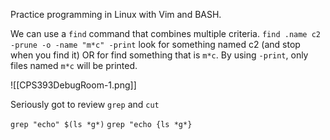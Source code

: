 Practice programming in Linux with Vim and BASH.

We can use a `find` command that combines multiple criteria.
`find .name c2 -prune -o -name "m*c" -print`
look for something named c2 (and stop when you find it) OR for find something that is `m*c`. By using `-print`, only files named `m*c` will be printed.

![[CPS393DebugRoom-1.png]]

Seriously got to review `grep` and `cut`

`grep "echo" $(ls *g*)`
`grep "echo {ls *g*}`